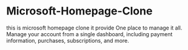 # Microsoft-Homepage-Clone
this is microsoft homepage  clone it provide One place to manage it all. Manage your account from a single dashboard, including payment information, purchases, subscriptions, and more.
